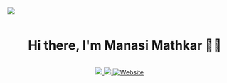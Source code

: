 <!--horizontal divider(gradiant)-->
<img src="https://user-images.githubusercontent.com/73097560/115834477-dbab4500-a447-11eb-908a-139a6edaec5c.gif">


<!--h1 without bottom border-->
<div id="user-content-toc">
  <ul align="center">
    <summary><h1 style="display: inline-block">Hi there, I'm Manasi Mathkar 👩‍💻 </h1></summary>
  </ul>
</div>


<p align='center'>
  <a href='mailto:manasimathkar03@gmail.com' target="_blank">
      <img src='https://img.shields.io/badge/manasimathkar03@gmail.com-c14438?style=flat&logo=Gmail&logoColor=white&link=mailto:manasimathkar03@gmail.com'>
  </a>
  <a href='https://www.linkedin.com/in/manasimathkar' target="_blank">
      <img src='https://img.shields.io/badge/-ManasiMathkar?style=flat&logo=Linkedin&logoColor=white&link=https://www.linkedin.com/in/manasimathkar/'>
  </a>
  <a href='' target="_blank">
      <img src='https://img.shields.io/badge/portfolio-web-yellow?style=curve&link=' alt='Website'>
  </a>
</p>


